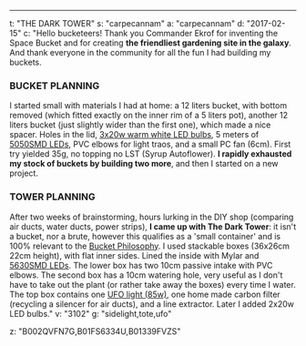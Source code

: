 ---
t: "THE DARK TOWER"
s: "carpecannam"
a: "carpecannam"
d: "2017-02-15"
c: "Hello bucketeers! Thank you Commander Ekrof for inventing the Space Bucket and for creating <strong>the friendliest gardening site in the galaxy</strong>. And thank everyone in the community for all the fun I had building my buckets.<h3>BUCKET PLANNING</h3>I started small with materials I had at home: a 12 liters bucket, with bottom removed (which fitted exactly on the inner rim of a 5 liters pot), another 12 liters bucket (just slightly wider than the first one), which made a nice spacer. Holes in the lid, <a href='http://amzn.to/1YlxtRS'>3x20w warm white LED bulbs</a>, 5 meters of <a href='http://amzn.to/1S9nZup'>5050SMD LEDs</a>, PVC elbows for light traos, and a small PC fan (6cm). First try yielded 35g, no topping no LST (Syrup Autoflower). <strong>I rapidly exhausted my stock of buckets by building two more</strong>, and then I started on a new project.<h3>TOWER PLANNING</h3>After two weeks of brainstorming, hours lurking in the DIY shop (comparing air ducts, water ducts, power strips), <strong>I came up with The Dark Tower</strong>: it isn't a bucket, nor a brute, however this qualifies as a 'small container' and is 100% relevant to the <a href='/manifesto/'>Bucket Philosophy</a>.
  I used stackable boxes (36x26cm 22cm height), with flat inner sides. Lined the inside with Mylar and <a href='http://amzn.to/1S9o4hS'>5630SMD LEDs</a>. The lower box has two 10cm passive intake with PVC elbows. The second box has a 10cm watering hole, very useful as I don't have to take out the plant (or rather take away the boxes) every time I water. The top box contains one <a href='http://amzn.to/1YlxKnV'>UFO light (85w)</a>, one home made carbon filter (recycling a silencer for air ducts), and a line extractor. Later I added 2x20w LED bulbs."
v: "3102"
g: "sidelight,tote,ufo"

z: "B002QVFN7G,B01FS6334U,B01339FVZS"
